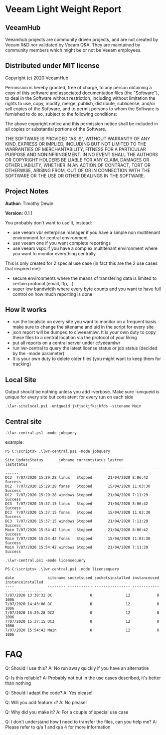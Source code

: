 # Veeam Light Weight Report
## VeeamHub
Veeamhub projects are community driven projects, and are not created by Veeam R&D nor validated by Veeam Q&A. They are maintained by community members which might be or not be Veeam employees. 

## Distributed under MIT license
Copyright (c) 2020 VeeamHub

Permission is hereby granted, free of charge, to any person obtaining a copy of this software and associated documentation files (the "Software"), to deal in the Software without restriction, including without limitation the rights to use, copy, modify, merge, publish, distribute, sublicense, and/or sell copies of the Software, and to permit persons to whom the Software is furnished to do so, subject to the following conditions:

The above copyright notice and this permission notice shall be included in all copies or substantial portions of the Software.

THE SOFTWARE IS PROVIDED "AS IS", WITHOUT WARRANTY OF ANY KIND, EXPRESS OR IMPLIED, INCLUDING BUT NOT LIMITED TO THE WARRANTIES OF MERCHANTABILITY, FITNESS FOR A PARTICULAR PURPOSE AND NONINFRINGEMENT. IN NO EVENT SHALL THE AUTHORS OR COPYRIGHT HOLDERS BE LIABLE FOR ANY CLAIM, DAMAGES OR OTHER LIABILITY, WHETHER IN AN ACTION OF CONTRACT, TORT OR OTHERWISE, ARISING FROM, OUT OF OR IN CONNECTION WITH THE SOFTWARE OR THE USE OR OTHER DEALINGS IN THE SOFTWARE.

## Project Notes
**Author:** Timothy Dewin

**Version:** 0.1.1


You probably don't want to use it, instead:
- use veeam vbr enterprise manager if you have a simple non multitenant environment for central environment
- use veeam one if you want complete reportings
- use veeam vspc if you have a complex multitenant environment where you want to monitor everything centrally

This is only created for 2 special use case (in fact this are the 2 use cases that inspired me):
- secure environments where the means of transfering data is limited to certain protocol (email, ftp, ..)
- super low bandwidth where every byte counts and you want to have full control on how much reporting is done




## How it works
- run the localsite on every site you want to monitor on a frequent basis. make sure to change the sitename and uid in the script for every site
- json report will be dumped to c:\veeamlwr. It is your own duty to copy these files to a central location via the protocol of your liking
- put all reports on a central server under c:\veeamlwr
- run lwr-central to query the latest license status or job status (decided by the -mode parameter)
- It is your own duty to delete older files (you might want to keep them for tracking)

## Local Site 
Output should be nothing unless you add -verbose. Make sure -uniqueid is unique for every site but consistent for every run on each side
```
.\lwr-sitelocal.ps1 -uniqueid jkfjsdkjfksjkfds -sitename Main
```

## Central site
```
.\lwr-central.ps1 -mode jobquery
```
example:
```
PS C:\scripts> .\lwr-central.ps1 -mode jobquery

Site UpdateStatus       jobname currentstatus lastrun             laststatus
---- ------------       ------- ------------- -------             ----------
DC2  7/07/2020 15:29:28 linux   Stopped       21/04/2020 8:06:42  Success   
DC2  7/07/2020 15:29:28 fsnas   Stopped       15/04/2020 11:03:30 Success   
DC2  7/07/2020 15:29:28 windows Stopped       21/04/2020 7:11:29  Success   
DC3  7/07/2020 15:37:15 linux   Stopped       21/04/2020 8:06:42  Success   
DC3  7/07/2020 15:37:15 fsnas   Stopped       15/04/2020 11:03:30 Success   
DC3  7/07/2020 15:37:15 windows Stopped       21/04/2020 7:11:29  Success   
Main 7/07/2020 15:54:42 linux   Stopped       21/04/2020 8:06:42  Success   
Main 7/07/2020 15:54:42 fsnas   Stopped       15/04/2020 11:03:30 Success   
Main 7/07/2020 15:54:42 windows Stopped       21/04/2020 7:11:29  Success   
```

```
.\lwr-central.ps1 -mode licensequery
```
```
PS C:\scripts> .\lwr-central.ps1 -mode licensequery

date               sitename socketsused socketsinstalled instanceused instanceinstalled
----               -------- ----------- ---------------- ------------ -----------------
7/07/2020 13:38:32 DC                 0               12            0              1006
7/07/2020 14:43:06 DC                 0               12            0              1006
7/07/2020 15:29:28 DC2                0               12            0              1006
7/07/2020 15:37:15 DC3                0               12            0              1006
7/07/2020 15:54:42 Main               0               12            0              1006
```

# FAQ
Q: Should I use this?
A: No run away quickly if you have an alternative

Q: Is this reliable?
A: Probably not but in the use cases described, it's better than nothing

Q: Should I adapt the code?
A: Yes please!

Q: Will you add feature x?
A: No please!

Q: Why did you make it?
A: For a couple of special use case

Q: I don't understand how I need to transfer the files, can you help me?
A: Please refer to q/a 1 and q/a 4 for more information